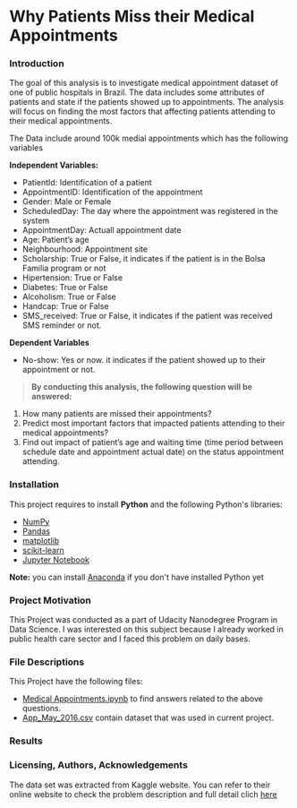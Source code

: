 # Why Patients Miss their Medical Appointments





### Introduction

  The goal of this analysis is to investigate medical appointment dataset of one of public hospitals in Brazil. The data includes some attributes of patients and state if the patients showed up to appointments. The analysis will focus on finding the most factors that affecting patients attending to their medical appointments.


The Data include around 100k medial appointments which has the following variables

**Independent Variables:**

- PatientId: Identification of a patient
- AppointmentID: Identification of the appointment
- Gender: Male or Female
- ScheduledDay: The day where the appointment was registered in the system
- AppointmentDay: Actuall appointment date
- Age: Patient’s age
- Neighbourhood: Appointment site
- Scholarship: True or False, it indicates if the patient is in the Bolsa Familia program or not
- Hipertension: True or False
- Diabetes: True or False
- Alcoholism: True or False
- Handcap: True or False
- SMS_received: True or False, it indicates if the patient was received SMS reminder or not.

**Dependent Variables**

- No-show: Yes or now. it indicates if the patient showed up to their appointment or not.




> **By conducting this analysis, the following question will be answered:**

1. How many patients are missed their appointments?
1. Predict most important factors that impacted patients attending to their medical appointments?
1. Find out impact of patient’s age and waiting time (time period between schedule date and appointment actual date) on the status appointment attending.




### Installation

This project requires to install **Python** and the following Python's libraries:

- [NumPy](http://www.numpy.org/)
- [Pandas](http://pandas.pydata.org/)
- [matplotlib](http://matplotlib.org/)
- [scikit-learn](http://scikit-learn.org/stable/)
- [Jupyter Notebook](http://ipython.org/notebook.html)

**Note:** you can install [Anaconda](http://continuum.io/downloads) if you don't have installed Python yet



### Project Motivation

This Project was conducted as a part of Udacity Nanodegree Program in Data Science. I was interested on this subject because I already worked in public health care sector and I faced this problem on daily bases.


### File Descriptions

This Project have the following files:

- [Medical Appointments.ipynb](https://github.com/ajmidana/Udacity_BlogProject/blob/master/Medical%20Appointments.ipynb) to find answers related to the above questions.
- [App_May_2016.csv](https://github.com/ajmidana/Udacity_BlogProject/blob/master/App_May_2016.csv) contain dataset that was used in current project.





### Results



### Licensing, Authors, Acknowledgements

The data set was extracted from Kaggle website. You can refer to their online website to check the problem description and full detail clich [here](https://www.kaggle.com/joniarroba/noshowappointments/home)
